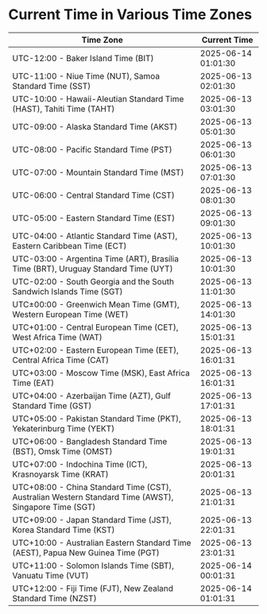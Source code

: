 # Current Time in Various Time Zones

| Time Zone | Current Time |
|-----------|--------------|
| UTC-12:00 - Baker Island Time (BIT) | 2025-06-14 01:01:30 |
| UTC-11:00 - Niue Time (NUT), Samoa Standard Time (SST) | 2025-06-13 02:01:30 |
| UTC-10:00 - Hawaii-Aleutian Standard Time (HAST), Tahiti Time (TAHT) | 2025-06-13 03:01:30 |
| UTC-09:00 - Alaska Standard Time (AKST) | 2025-06-13 05:01:30 |
| UTC-08:00 - Pacific Standard Time (PST) | 2025-06-13 06:01:30 |
| UTC-07:00 - Mountain Standard Time (MST) | 2025-06-13 07:01:30 |
| UTC-06:00 - Central Standard Time (CST) | 2025-06-13 08:01:30 |
| UTC-05:00 - Eastern Standard Time (EST) | 2025-06-13 09:01:30 |
| UTC-04:00 - Atlantic Standard Time (AST), Eastern Caribbean Time (ECT) | 2025-06-13 10:01:30 |
| UTC-03:00 - Argentina Time (ART), Brasília Time (BRT), Uruguay Standard Time (UYT) | 2025-06-13 10:01:30 |
| UTC-02:00 - South Georgia and the South Sandwich Islands Time (SGT) | 2025-06-13 11:01:30 |
| UTC±00:00 - Greenwich Mean Time (GMT), Western European Time (WET) | 2025-06-13 14:01:30 |
| UTC+01:00 - Central European Time (CET), West Africa Time (WAT) | 2025-06-13 15:01:31 |
| UTC+02:00 - Eastern European Time (EET), Central Africa Time (CAT) | 2025-06-13 16:01:31 |
| UTC+03:00 - Moscow Time (MSK), East Africa Time (EAT) | 2025-06-13 16:01:31 |
| UTC+04:00 - Azerbaijan Time (AZT), Gulf Standard Time (GST) | 2025-06-13 17:01:31 |
| UTC+05:00 - Pakistan Standard Time (PKT), Yekaterinburg Time (YEKT) | 2025-06-13 18:01:31 |
| UTC+06:00 - Bangladesh Standard Time (BST), Omsk Time (OMST) | 2025-06-13 19:01:31 |
| UTC+07:00 - Indochina Time (ICT), Krasnoyarsk Time (KRAT) | 2025-06-13 20:01:31 |
| UTC+08:00 - China Standard Time (CST), Australian Western Standard Time (AWST), Singapore Time (SGT) | 2025-06-13 21:01:31 |
| UTC+09:00 - Japan Standard Time (JST), Korea Standard Time (KST) | 2025-06-13 22:01:31 |
| UTC+10:00 - Australian Eastern Standard Time (AEST), Papua New Guinea Time (PGT) | 2025-06-13 23:01:31 |
| UTC+11:00 - Solomon Islands Time (SBT), Vanuatu Time (VUT) | 2025-06-14 00:01:31 |
| UTC+12:00 - Fiji Time (FJT), New Zealand Standard Time (NZST) | 2025-06-14 01:01:31 |
